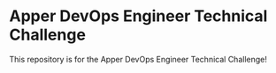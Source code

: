 # Apper DevOps Engineer Technical Challenge
This repository is for the Apper DevOps Engineer Technical Challenge! 


